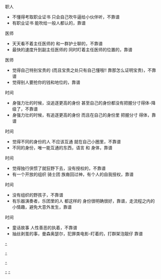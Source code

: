
职人
- 不懂得考取职业证书 只会自己吹牛逼给小伙伴听，不靠谱
- 有职业证书 能吹给一般人都认的，靠谱

医师
- 天天看不着主任医师的 和一群护士聊的，不靠谱
- 最快的速度升到副主任医师的 同时盯着主任医师的位置的，靠谱

医师
- 觉得自己特别宝贵的 (而且宝贵之处只有自己懂哦!! 靠那怎么证明宝贵)，不靠谱
- 觉得别人要抢你的钱和地位的，靠谱

时间
- 身强力壮的时候，没追逐更高的身份 甚至自己的身份都没有把握分寸得体-降级了，不靠谱
- 身强力壮的时候，有追逐更高的身份 而且在自己的身份里 把握分寸 得体，靠谱

时间
- 觉得不同的身份的人 不应该互通 就在自己小圈里，不靠谱
- 不同的身份，唯一能互通的东西，语言 和 身体，靠谱

时间
- 觉得独行侠惯了就狂野下去，没有授权的，不靠谱
- 有一个开放的组织 骑士团 族裔回过神，有个人的自我授权，靠谱

时间
- 没有组织的野孩子，不靠谱
- 有乐器演奏者，乐团里的人 都这样的 身份很明确很好，靠谱，走流程之内的小情趣，避免大意外发生，靠谱

时间
- 童话故事 人性善恶的执着，不靠谱
- 抽丝剥茧的事，曼森奥瑟尔，犯罪类电影-盯着的，打群架泡靓仔 靠谱





[-](https://github.com/7900ms/000nottheater_deserted_systemsoftware/tree/master/supplementary/term-robber#别人盯着我的钱和地位)

[-](https://github.com/7900ms/000nottheater_deserted_systemlibrary/blob/master/did/jojo/1.md#盯着学业)

[-](https://github.com/7900ms/000nottheater_deserted_systemsoftware/tree/master/supplementary/term-robber#盯着学业抢回钱来)

[-](https://github.com/7900ms/000nottheater_deserted_systemsoftware/tree/master/supplementary/Zhihua#语言和身体--不同的身份，能互通的唯一东西) [-](https://github.com/7900ms/000nottheater_deserted_systemsoftware/blob/master/local-window/on-jianghu/维吾尔族裔-形象-热情开朗(个人的庄重非常重要).md#独行侠反而是组织观念很淡的,家国观念很淡的都,班级观念很淡的,善于结交不同的人)


